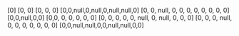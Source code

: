 [0]
[0, 0]
[0, 0, 0]
[0,0,null,0,null,0,null,null,0]
[0, 0, null, 0, 0, 0, 0, 0, 0, 0, 0]
[0,0,null,0,0]
[0,0, 0, 0, 0, 0, 0]
[0, 0, 0, 0, 0, null, 0, null, 0, 0, 0]
[0, 0, 0, null, 0, 0, 0, 0, 0, 0, 0]
[0,0,null,null,0,0,null,null,0,0]
